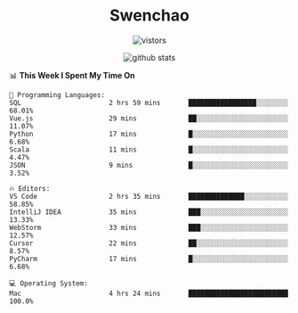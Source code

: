 <h1 align="center">Swenchao</h3>

<p align="center">
  <img src="https://visitor-badge.glitch.me/badge?page_id=Swenchao" alt="vistors" />
</p>

<p align="center">
  <img src="https://github-readme-stats.vercel.app/api?username=Swenchao&count_private=true&show_icons=true&theme=vue-dark&hide_title=true" alt="github stats" />
</p>

<!--START_SECTION:waka-->
📊 **This Week I Spent My Time On** 

```text
💬 Programming Languages: 
SQL                      2 hrs 59 mins       █████████████████░░░░░░░░   68.01% 
Vue.js                   29 mins             ██░░░░░░░░░░░░░░░░░░░░░░░   11.07% 
Python                   17 mins             █░░░░░░░░░░░░░░░░░░░░░░░░   6.68% 
Scala                    11 mins             █░░░░░░░░░░░░░░░░░░░░░░░░   4.47% 
JSON                     9 mins              █░░░░░░░░░░░░░░░░░░░░░░░░   3.52%

🔥 Editors: 
VS Code                  2 hrs 35 mins       ██████████████░░░░░░░░░░░   58.85% 
IntelliJ IDEA            35 mins             ███░░░░░░░░░░░░░░░░░░░░░░   13.33% 
WebStorm                 33 mins             ███░░░░░░░░░░░░░░░░░░░░░░   12.57% 
Cursor                   22 mins             ██░░░░░░░░░░░░░░░░░░░░░░░   8.57% 
PyCharm                  17 mins             █░░░░░░░░░░░░░░░░░░░░░░░░   6.68%

💻 Operating System: 
Mac                      4 hrs 24 mins       █████████████████████████   100.0%

```


<!--END_SECTION:waka-->
